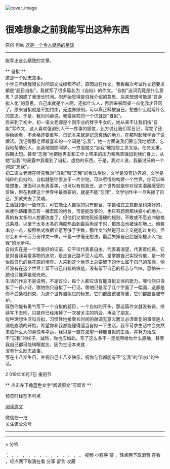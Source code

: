 ![cover_image](https://mmbiz.qlogo.cn/mmbiz_jpg/OJNrVQetdurlpKE8xgHtTiazTtTQ96hKXEpgc51YINGEnJBuPL5lP3SaFPDR2EoljhCn1xkQ8RoSlnKGeyVodVw/0?wx_fmt=jpeg)

#  很难想象之前我能写出这种东西

原创  何妨  [ 这是一个令人疑惑的星球 ](javascript:void\(0\);)

__ _ _ _ _

能写出这么精致的文章。  
  
  
** 自拟  **  
这是一个励志故事。  
小学三年级我很长时间语文成绩都不好，原因出在作文。我看每次考试作文题要求都是“题目自拟”，我就写了很多篇名为《自拟》的作文。“自拟”这词究竟是什么意思？这困惑了我很长时间。刚开始觉得是自我介绍的意思，后来想想可能是“自身拟人化”的意思，自己本就是个人啊，还拟什么人，再后来被同桌一点化我才开窍了。原来自拟就是不加约束，无边界限制，可以真正释放自己，想些什么就写什么的意思。于是，我对同桌说，我最喜欢的一个词就是“自拟”。  
后来到了初中，初一语文老师是个刚毕业的胖乎乎女的，她从来不让我们按“自拟”写作文，这人喜欢强迫别人干一件事的感觉，比方说让我们写日记，写完了还得给她看，不合格还要重写。日记本来就是记录真话的地方，在那时起我学会了说假话。我记得那老师最喜欢的一个词是“忘我”，她一方面说我们要忘我地朗读，忘我地帮助别人，忘我地照顾同学，一方面她又“忘我”地抱怨工资太低，任务太重，假期太短。甚至“忘我”地把她男友和工作上带来的压力和痛苦强加到我们身上，从她“忘我”的表露中我看到了自私、虚伪的东西。于是，我对人说，我最讨厌的一个词是“忘我”。  
初二语文老师在听完我对“自拟”和“忘我”的看法后说，文学是没有边界的，文学是纯粹的自拟的，自拟就是你置身于一片空地，可以尽情的构建一个世界，你可以纵情想象，里面可以有真善美，也可以有假恶丑，这个世界就是你对现实潜藏感受的反映，但在构建这个世界中最重要的，就是不能“忘我”，文学创作中一旦失掉了自己，那就失去了灵魂。  
生活就如同一篇作文，可它能让人自拟的只有题目，字数格式立意都是约束好的，纵使你踌躇满志有一展宏图的抱负，可是能改变的，也只有题目那块狭小的地方。真的有太多的人想要改变了，但他们又惧怕死板僵硬的规则，不敢或不愿去冲破格式条框，以至于太多太多的满腔热血到最后拘泥于时，那热血也被涂在地上。倘若本分一点，按照格式依据立意写够了字数，那作文当然是可以上交是能过关的，但它会和千千万万份作文一样，千篇一律毫无想法，最后失掉自己屈服条框步入“忘我”的地步中。  
自拟实在是一个很美好的词语，它不仅代表着自由，代表着渴望，代表着纯真，它是对自我喜爱事物的追求，是走自己路不受人诟病，是掌握自己实现价值，是一种怡然自乐的桃花源的境界。人来到这个世界上总要留下的什么属于自己的东西，倘若没有在这个世界上留下自己自拟的痕迹，没有留下自己的标志与气味，恐怕来一趟也只能算是观光吧。  
生活的作文不是说明，不是议论，每个人都应该有能自拟文体的能力，哪怕你只自拟了一首小诗，哪怕你只自拟了一行话，哪怕只是写了几个字画了一幅画，这都是你不受条框约束、为这个世界自拟过的标志，它们都应该被尊重，它们都应当被守护。  
既然你能有勇气写下一个自拟的题目，一个自拟的开头，那这篇作文就没有错，继续写下去吧，只是你已经用掉了一次被关注的机会，再会了朋友。  
有种理想生活叫自拟，习惯性地接受长时间的单调无意义而又必须重复的事情是人濒临崩溃的开始，希望你和我都能懂得适当自拟一下生活。我不苛求生活中会突然来临什么大的喜悦与幸运，我只是一直在渴望一种能自拟的生活，并努力活成不“忘我”的样子，诚然，你也应如此。写了这么多不一定能带给你什么感触，甚至我自己都可能转眼就忘，因为生活本来就
:  
没有什么励志故事。  
写在十八岁生日，并祝自己十八岁快乐，祝你与我都能有不“忘我”的“自拟”的生活。  
  
2  019年10月7日 重阳节  

  

  

  

** 点击左下角蓝色文字“阅读原文”可留言  **  

预览时标签不可点

[ 阅读原文 ](javascript:;)

微信扫一扫  
关注该公众号





****



****



×  分析

：  ，  ，  ，  ，  ，  ，  ，  ，  ，  ，  ，  ，  。  视频  小程序  赞  ，轻点两下取消赞  在看  ，轻点两下取消在看
分享  留言  收藏

